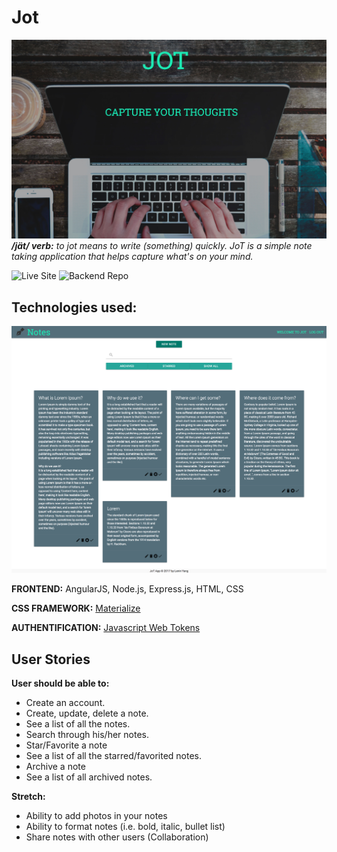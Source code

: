 # Jot
<a href="https://jot-note-app.herokuapp.com/"><img src="public/images/readme/intro.png"></a>
_**/jät/ verb:** to jot means to write (something) quickly. JoT is a simple note taking application that helps capture what's on your mind._

![Live Site](https://jot-note-app.herokuapp.com/)
![Backend Repo](https://github.com/leninyang/jot_app_api)

## Technologies used:
<a href="https://jot-note-app.herokuapp.com/"><img src="public/images/readme/main.png"></a>

**FRONTEND:** AngularJS, Node.js, Express.js, HTML, CSS

**CSS FRAMEWORK:** [Materialize](http://materializecss.com/)

**AUTHENTIFICATION:** [Javascript Web Tokens](https://jwt.io/introduction/)


## User Stories
**User should be able to:**

- Create an account.
- Create, update, delete a note.
- See a list of all the notes.
- Search through his/her notes.
- Star/Favorite a note
- See a list of all the starred/favorited notes.
- Archive a note
- See a list of all archived notes.

**Stretch:**

- Ability to add photos in your notes
- Ability to format notes (i.e. bold, italic, bullet list)
- Share notes with other users (Collaboration)
